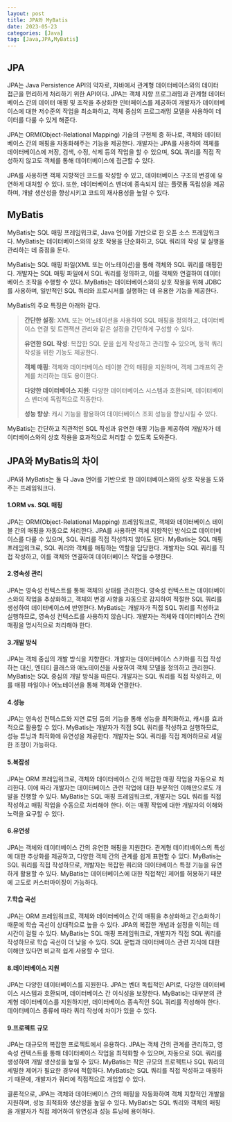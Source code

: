 ```yaml
---
layout: post
title: JPA와 MyBatis
date: 2023-05-23
categories: [Java]
tag: [Java,JPA,MyBatis]
---
```


## **JPA**

JPA는 Java Persistence API의 약자로, 자바에서 관계형 데이터베이스와의 데이터 접근을 편리하게 처리하기 위한 API이다. JPA는 객체 지향 프로그래밍과 관계형 데이터베이스 간의 데이터 매핑 및 조작을 추상화한 인터페이스를 제공하여 개발자가 데이터베이스에 대한 저수준의 작업을 최소화하고, 객체 중심의 프로그래밍 모델을 사용하여 데이터를 다룰 수 있게 해준다.

JPA는 ORM(Object-Relational Mapping) 기술의 구현체 중 하나로, 객체와 데이터베이스 간의 매핑을 자동화해주는 기능을 제공한다. 개발자는 JPA를 사용하여 객체를 데이터베이스에 저장, 검색, 수정, 삭제 등의 작업을 할 수 있으며, SQL 쿼리를 직접 작성하지 않고도 객체를 통해 데이터베이스에 접근할 수 있다.

JPA를 사용하면 객체 지향적인 코드를 작성할 수 있고, 데이터베이스 구조의 변경에 유연하게 대처할 수 있다. 또한, 데이터베이스 벤더에 종속되지 않는 플랫폼 독립성을 제공하며, 개발 생산성을 향상시키고 코드의 재사용성을 높일 수 있다.

## **MyBatis** 

MyBatis는 SQL 매핑 프레임워크로, Java 언어를 기반으로 한 오픈 소스 프레임워크다. MyBatis는 데이터베이스와의 상호 작용을 단순화하고, SQL 쿼리의 작성 및 실행을 관리하는 데 중점을 둔다.

MyBatis는 SQL 매핑 파일(XML 또는 어노테이션)을 통해 객체와 SQL 쿼리를 매핑한다. 개발자는 SQL 매핑 파일에서 SQL 쿼리를 정의하고, 이를 객체와 연결하여 데이터베이스 조작을 수행할 수 있다. MyBatis는 데이터베이스와의 상호 작용을 위해 JDBC를 사용하며, 일반적인 SQL 쿼리와 프로시저를 실행하는 데 유용한 기능을 제공한다.

MyBatis의 주요 특징은 아래와 같다.

>
>**간단한 설정**: XML 또는 어노테이션을 사용하여 SQL 매핑을 정의하고, 데이터베이스 연결 및 트랜잭션 관리와 같은 설정을 간단하게 구성할 수 있다.
>
>**유연한 SQL 작성**: 복잡한 SQL 문을 쉽게 작성하고 관리할 수 있으며, 동적 쿼리 작성을 위한 기능도 제공한다.
>
>**객체 매핑**: 객체와 데이터베이스 테이블 간의 매핑을 지원하며, 객체 그래프의 관계를 처리하는 데도 용이한다.
>
>**다양한 데이터베이스 지원**: 다양한 데이터베이스 시스템과 호환되며, 데이터베이스 벤더에 독립적으로 작동한다.
>
>**성능 향상**: 캐시 기능을 활용하여 데이터베이스 조회 성능을 향상시킬 수 있다.
>

MyBatis는 간단하고 직관적인 SQL 작성과 유연한 매핑 기능을 제공하여 개발자가 데이터베이스와의 상호 작용을 효과적으로 처리할 수 있도록 도와준다.

## **JPA와 MyBatis의 차이**

JPA와 MyBatis는 둘 다 Java 언어를 기반으로 한 데이터베이스와의 상호 작용을 도와주는 프레임워크다.

#### **1.ORM vs. SQL 매핑**
JPA는 ORM(Object-Relational Mapping) 프레임워크로, 객체와 데이터베이스 테이블 간의 매핑을 자동으로 처리한다. JPA를 사용하면 객체 지향적인 방식으로 데이터베이스를 다룰 수 있으며, SQL 쿼리를 직접 작성하지 않아도 된다.
MyBatis는 SQL 매핑 프레임워크로, SQL 쿼리와 객체를 매핑하는 역할을 담당한다. 개발자는 SQL 쿼리를 직접 작성하고, 이를 객체와 연결하여 데이터베이스 작업을 수행한다.

#### **2.영속성 관리**
JPA는 영속성 컨텍스트를 통해 객체의 상태를 관리한다. 영속성 컨텍스트는 데이터베이스와의 작업을 추상화하고, 객체의 변경 사항을 자동으로 감지하여 적절한 SQL 쿼리를 생성하여 데이터베이스에 반영한다.
MyBatis는 개발자가 직접 SQL 쿼리를 작성하고 실행하므로, 영속성 컨텍스트를 사용하지 않습니다. 개발자는 객체와 데이터베이스 간의 매핑을 명시적으로 처리해야 한다.

#### **3.개발 방식**
JPA는 객체 중심의 개발 방식을 지향한다. 개발자는 데이터베이스 스키마를 직접 작성하는 대신, 엔티티 클래스와 애노테이션을 사용하여 객체 모델을 정의하고 관리한다.
MyBatis는 SQL 중심의 개발 방식을 따른다. 개발자는 SQL 쿼리를 직접 작성하고, 이를 매핑 파일이나 어노테이션을 통해 객체와 연결한다.

#### **4.성능**
JPA는 영속성 컨텍스트와 지연 로딩 등의 기능을 통해 성능을 최적화하고, 캐시를 효과적으로 활용할 수 있다.
MyBatis는 개발자가 직접 SQL 쿼리를 작성하고 실행하므로, 성능 튜닝과 최적화에 유연성을 제공한다. 개발자는 SQL 쿼리를 직접 제어하므로 세밀한 조정이 가능하다.

#### **5.복잡성**
JPA는 ORM 프레임워크로, 객체와 데이터베이스 간의 복잡한 매핑 작업을 자동으로 처리한다. 이에 따라 개발자는 데이터베이스 관련 작업에 대한 부분적인 이해만으로도 개발을 진행할 수 있다.
MyBatis는 SQL 매핑 프레임워크로, 개발자는 SQL 쿼리를 직접 작성하고 매핑 작업을 수동으로 처리해야 한다. 이는 매핑 작업에 대한 개발자의 이해와 노력을 요구할 수 있다.

#### **6.유연성**
JPA는 객체와 데이터베이스 간의 유연한 매핑을 지원한다. 관계형 데이터베이스의 특성에 대한 추상화를 제공하고, 다양한 객체 간의 관계를 쉽게 표현할 수 있다.
MyBatis는 SQL 쿼리를 직접 작성하므로, 개발자는 복잡한 쿼리와 데이터베이스 특정 기능을 유연하게 활용할 수 있다. MyBatis는 데이터베이스에 대한 직접적인 제어를 허용하기 때문에 고도로 커스터마이징이 가능하다.

#### **7.학습 곡선**
JPA는 ORM 프레임워크로, 객체와 데이터베이스 간의 매핑을 추상화하고 간소화하기 때문에 학습 곡선이 상대적으로 높을 수 있다. JPA의 복잡한 개념과 설정을 익히는 데 시간이 걸릴 수 있다.
MyBatis는 SQL 매핑 프레임워크로, 개발자가 직접 SQL 쿼리를 작성하므로 학습 곡선이 더 낮을 수 있다. SQL 문법과 데이터베이스 관련 지식에 대한 이해만 있다면 비교적 쉽게 사용할 수 있다.

#### **8.데이터베이스 지원**
JPA는 다양한 데이터베이스를 지원한다. JPA는 벤더 독립적인 API로, 다양한 데이터베이스 시스템과 호환되며, 데이터베이스 간 이식성을 보장한다.
MyBatis는 대부분의 관계형 데이터베이스를 지원하지만, 데이터베이스 종속적인 SQL 쿼리를 작성해야 한다. 데이터베이스 종류에 따라 쿼리 작성에 차이가 있을 수 있다.

#### **9.프로젝트 규모**
JPA는 대규모의 복잡한 프로젝트에서 유용하다. JPA는 객체 간의 관계를 관리하고, 영속성 컨텍스트를 통해 데이터베이스 작업을 최적화할 수 있으며, 자동으로 SQL 쿼리를 생성하여 개발 생산성을 높일 수 있다.
MyBatis는 작은 규모의 프로젝트나 SQL 쿼리의 세밀한 제어가 필요한 경우에 적합하다. MyBatis는 SQL 쿼리를 직접 작성하고 매핑하기 때문에, 개발자가 쿼리에 직접적으로 개입할 수 있다.

결론적으로, JPA는 객체와 데이터베이스 간의 매핑을 자동화하여 객체 지향적인 개발을 지원하며, 성능 최적화와 생산성을 높일 수 있다. MyBatis는 SQL 쿼리와 객체의 매핑을 개발자가 직접 제어하여 유연성과 성능 튜닝에 용이하다.